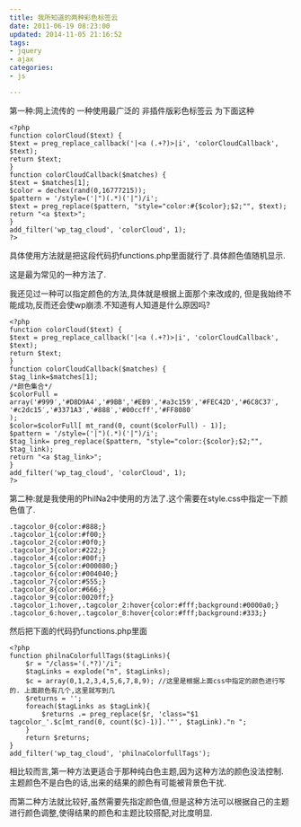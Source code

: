 ```yaml
---
title: 我所知道的两种彩色标签云
date: 2011-06-19 08:23:00
updated: 2014-11-05 21:16:52
tags: 
- jquery
- ajax
categories: 
- js

---
```

第一种:网上流传的 一种使用最广泛的 非插件版彩色标签云 为下面这种

    <?php
    function colorCloud($text) {
    $text = preg_replace_callback('|<a (.+?)>|i', 'colorCloudCallback', $text);
    return $text;
    }
    function colorCloudCallback($matches) {
    $text = $matches[1];
    $color = dechex(rand(0,16777215));
    $pattern = '/style=('|")(.*)('|")/i';
    $text = preg_replace($pattern, "style="color:#{$color};$2;"", $text);
    return "<a $text>";
    }
    add_filter('wp_tag_cloud', 'colorCloud', 1);
    ?>

具体使用方法就是把这段代码扔functions.php里面就行了.具体颜色值随机显示.


<!--more-->


这是最为常见的一种方法了.

我还见过一种可以指定颜色的方法,具体就是根据上面那个来改成的,
但是我始终不能成功,反而还会使wp崩溃.不知道有人知道是什么原因吗?

    <?php
    function colorCloud($text) {
    $text = preg_replace_callback('|<a (.+?)>|i', 'colorCloudCallback', $text);
    return $text;
    }
    function colorCloudCallback($matches) {
    $tag_link=$matches[1];
    /*颜色集合*/
    $colorFull = array('#999′,'#D8D9A4′,'#9BB','#EB9′,'#a3c159′,'#FEC42D','#6C8C37′,
    '#c2dc15′,'#3371A3′,'#888′,'#00ccff','#FF8080′
    );
    $color=$colorFull[ mt_rand(0, count($colorFull) - 1)];
    $pattern = '/style=('|")(.*)('|")/i';
    $tag_link= preg_replace($pattern, "style="color:{$color};$2;"", $tag_link);
    return "<a $tag_link>";
    }
    add_filter('wp_tag_cloud', 'colorCloud', 1);
    ?>

第二种:就是我使用的PhilNa2中使用的方法了.这个需要在style.css中指定一下颜色值了.

    .tagcolor_0{color:#888;}
    .tagcolor_1{color:#f00;}
    .tagcolor_2{color:#0f0;}
    .tagcolor_3{color:#222;}
    .tagcolor_4{color:#00f;}
    .tagcolor_5{color:#000080;}
    .tagcolor_6{color:#004040;}
    .tagcolor_7{color:#555;}
    .tagcolor_8{color:#666;}
    .tagcolor_9{color:0020ff;}
    .tagcolor_1:hover,.tagcolor_2:hover{color:#fff;background:#0000a0;}
    .tagcolor_6:hover,.tagcolor_8:hover{color:#fff;background:#333;}

然后把下面的代码扔functions.php里面

    <?php
    function philnaColorfullTags($tagLinks){
        $r = "/class='(.*?)'/i";
        $tagLinks = explode("n", $tagLinks);
        $c = array(0,1,2,3,4,5,6,7,8,9); //这里是根据上面css中指定的颜色进行写的. 上面颜色有几个,这里就写到几
        $returns = '';
        foreach($tagLinks as $tagLink){
            $returns .= preg_replace($r, 'class="$1 tagcolor_'.$c[mt_rand(0, count($c)-1)].'"', $tagLink)."n ";
        }
        return $returns;
    }
    add_filter('wp_tag_cloud', 'philnaColorfullTags');

相比较而言,第一种方法更适合于那种纯白色主题,因为这种方法的颜色没法控制. 主题颜色不是白色的话,出来的结果的颜色有可能被背景色干扰.

而第二种方法就比较好,虽然需要先指定颜色值,但是这种方法可以根据自己的主题进行颜色调整,使得结果的颜色和主题比较搭配,对比度明显.